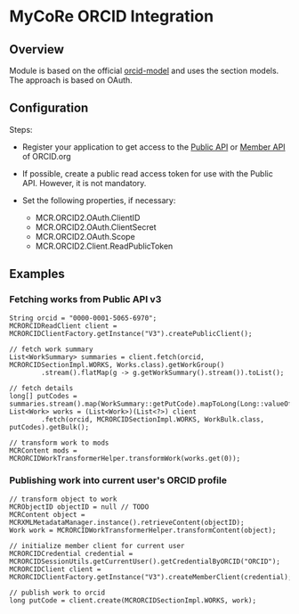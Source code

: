 # MyCoRe ORCID Integration

## Overview

Module is based on the official [orcid-model](https://github.com/ORCID/orcid-model) and uses the section models.
The approach is based on OAuth.

## Configuration

Steps:

*   Register your application to get access to the [Public API](https://info.orcid.org/documentation/features/public-api/) or [Member API](https://info.orcid.org/documentation/features/member-api/) of ORCID.org

*   If possible, create a public read access token for use with the Public API. However, it is not mandatory.

*   Set the following properties, if necessary:
    *   MCR.ORCID2.OAuth.ClientID
    *   MCR.ORCID2.OAuth.ClientSecret
    *   MCR.ORCID2.OAuth.Scope
    *   MCR.ORCID2.Client.ReadPublicToken

## Examples

### Fetching works from Public API v3

    String orcid = "0000-0001-5065-6970";
    MCRORCIDReadClient client = MCRORCIDClientFactory.getInstance("V3").createPublicClient();

    // fetch work summary
    List<WorkSummary> summaries = client.fetch(orcid, MCRORCIDSectionImpl.WORKS, Works.class).getWorkGroup()
            .stream().flatMap(g -> g.getWorkSummary().stream()).toList();

    // fetch details
    long[] putCodes = summaries.stream().map(WorkSummary::getPutCode).mapToLong(Long::valueOf).toArray();
    List<Work> works = (List<Work>)(List<?>) client
            .fetch(orcid, MCRORCIDSectionImpl.WORKS, WorkBulk.class, putCodes).getBulk();

    // transform work to mods
    MCRContent mods = MCRORCIDWorkTransformerHelper.transformWork(works.get(0));

### Publishing work into current user's ORCID profile

    // transform object to work
    MCRObjectID objectID = null // TODO
    MCRContent object = MCRXMLMetadataManager.instance().retrieveContent(objectID);
    Work work = MCRORCIDWorkTransformerHelper.transformContent(object);

    // initialize member client for current user
    MCRORCIDCredential credential = MCRORCIDSessionUtils.getCurrentUser().getCredentialByORCID("ORCID");
    MCRORCIDClient client = MCRORCIDClientFactory.getInstance("V3").createMemberClient(credential);

    // publish work to orcid
    long putCode = client.create(MCRORCIDSectionImpl.WORKS, work);

